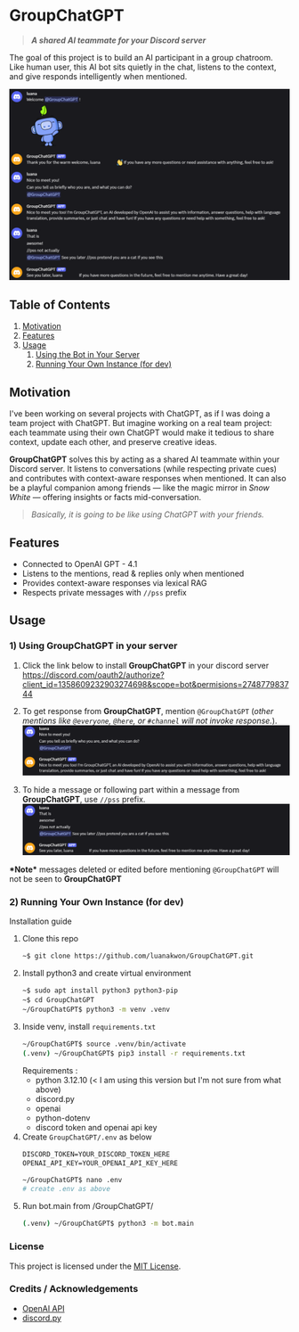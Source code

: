 # GroupChatGPT
> ***A shared AI teammate for your Discord server***

The goal of this project is to build an AI participant in a group chatroom. Like human user, this AI bot sits quietly in the chat, listens to the context, and give responds intelligently when mentioned.

![Screenshot of GroupChatGPT in use](images/1.png)

## Table of Contents
1. [Motivation](#motivation)
2. [Features](#features)
3. [Usage](#usage)
    1) [Using the Bot in Your Server](#1-using-groupchatgpt-in-your-server) 
    2) [Running Your Own Instance (for dev)](#2-running-your-own-instance-for-dev)
<!-- - Getting Started
- Usage
- Configuration
- Project Structure
- Contributing
- License
- Credits & Acknowledgements -->

## Motivation

I've been working on several projects with ChatGPT, as if I was doing a team project with ChatGPT. But imagine working on a real team project: each teammate using their own ChatGPT would make it tedious to share context, update each other, and preserve creative ideas. 

**GroupChatGPT** solves this by acting as a shared AI teammate within your Discord server. It listens to conversations (while respecting private cues) and contributes with context-aware responses when mentioned. 
It can also be a playful companion among friends — like the magic mirror in *Snow White* — offering insights or facts mid-conversation.

> *Basically, it is going to be like using ChatGPT with your friends.*

## Features
- Connected to OpenAI GPT - 4.1
- Listens to the mentions, read & replies only when mentioned
- Provides context-aware responses via lexical RAG
- Respects private messages with `//pss` prefix

## Usage

### 1) Using GroupChatGPT in your server

1. Click the link below to install **GroupChatGPT** in your discord server
https://discord.com/oauth2/authorize?client_id=1358609232903274698&scope=bot&permisions=274877983744

2. To get response from **GroupChatGPT**, mention `@GroupChatGPT` (*other mentions like `@everyone`, `@here`, or `#channel` will not invoke response.*).  
    ![example usecase of @GroupChatGPT](images/2.png)

3. To hide a message or following part within a message from **GroupChatGPT**, use `//pss` prefix.  
    ![example usecase of //pss prefix](images/3.png)

**\*Note\*** messages deleted or edited before mentioning `@GroupChatGPT` will not be seen to **GroupChatGPT**


### 2) Running Your Own Instance (for dev)

Installation guide
1. Clone this repo
    ```bash
    ~$ git clone https://github.com/luanakwon/GroupChatGPT.git
    ```
2. Install python3 and create virtual environment
    ```bash
    ~$ sudo apt install python3 python3-pip
    ~$ cd GroupChatGPT
    ~/GroupChatGPT$ python3 -m venv .venv
    ```
3. Inside venv, install `requirements.txt`  
    ```bash
    ~/GroupChatGPT$ source .venv/bin/activate
    (.venv) ~/GroupChatGPT$ pip3 install -r requirements.txt
    ```
    Requirements :
    - python 3.12.10 (< I am using this version but I'm not sure from what above)
    - discord.py
    - openai
    - python-dotenv
    - discord token and openai api key
4. Create `GroupChatGPT/.env` as below
    ```
    DISCORD_TOKEN=YOUR_DISCORD_TOKEN_HERE
    OPENAI_API_KEY=YOUR_OPENAI_API_KEY_HERE
    ```
    ```bash
    ~/GroupChatGPT$ nano .env
    # create .env as above
    ```
5. Run bot.main from /GroupChatGPT/
    ```bash
    (.venv) ~/GroupChatGPT$ python3 -m bot.main
    ```

<!-- ### Configuration
(blank)

### Project Structure
(Nothing special to write here honestly..)

### Contributing
(I don't have specific way of contributing in mind) -->

### License
<!-- (MIT... maybe..?) -->
This project is licensed under the [MIT License](https://opensource.org/licenses/MIT).

### Credits / Acknowledgements
- [OpenAI API](https://platform.openai.com/)
- [discord.py](https://github.com/Rapptz/discord.py)
<!-- - ChatGPT..? for pair-programming ideas? -->

